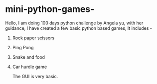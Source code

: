 # mini-python-games-
Hello, I am doing 100 days python challenge by Angela yu, with her guidance, I have created a few basic python based games, It includes - 
1. Rock paper scissors
2. Ping Pong
3. Snake and food
4. Car hurdle game

   The GUI is very basic. 
